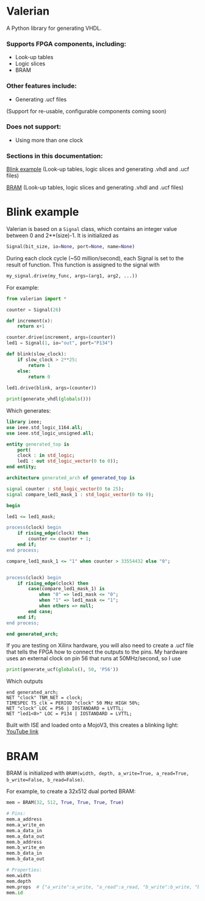 # Valerian
A Python library for generating VHDL. 
### Supports FPGA components, including:
- Look-up tables
- Logic slices
- BRAM

### Other features include:
- Generating .ucf files

(Support for re-usable, configurable components coming soon)

### Does not support:
- Using more than one clock

### Sections in this documentation:
[Blink example](https://github.com/Verkhovskaya/Valerian/new/master?readme=1#blink-example) (Look-up tables, logic slices and generating .vhdl and .ucf files)

[BRAM](https://github.com/Verkhovskaya/Valerian/new/master?readme=1#bram) (Look-up tables, logic slices and generating .vhdl and .ucf files)

# Blink example
Valerian is based on a `Signal` class, which contains an integer value between 0 and 2**(size)-1. It is initialized as 

```python
Signal(bit_size, io=None, port=None, name=None)
```

During each clock cycle (~50 million/second), each Signal is set to the result of function. This function is assigned to the signal with
```python
my_signal.drive(my_func, args=(arg1, arg2, ...))
```

For example:
```python
from valerian import *

counter = Signal(26)

def increment(x):
    return x+1

counter.drive(increment, args=(counter))
led1 = Signal(1, io="out", port="P134")

def blink(slow_clock):
    if slow_clock > 2**25:
        return 1
    else:
        return 0
        
led1.drive(blink, args=(counter))

print(generate_vhdl(globals()))
```
Which generates:
```vhdl
library ieee;
use ieee.std_logic_1164.all;
use ieee.std_logic_unsigned.all;

entity generated_top is
    port(
    clock : in std_logic;
    led1 : out std_logic_vector(0 to 0));
end entity;

architecture generated_arch of generated_top is

signal counter : std_logic_vector(0 to 25);
signal compare_led1_mask_1 : std_logic_vector(0 to 0);

begin

led1 <= led1_mask;

process(clock) begin
    if rising_edge(clock) then
        counter <= counter + 1;
    end if;
end process;

compare_led1_mask_1 <= "1" when counter > 33554432 else "0";


process(clock) begin
    if rising_edge(clock) then
        case(compare_led1_mask_1) is
            when "0" => led1_mask <= "0";
            when "1" => led1_mask <= "1";
            when others => null;
        end case;
    end if;
end process;

end generated_arch;
```

If you are testing on Xilinx hardware, you will also need to create a .ucf file that tells the FPGA how to connect the outputs to the pins. 
My hardware uses an external clock on pin 56 that runs at 50MHz/second, so I use

```python
print(generate_ucf(globals(), 50, 'P56'))
```
Which outputs
```ucf
end generated_arch;
NET "clock" TNM_NET = clock;
TIMESPEC TS_clk = PERIOD "clock" 50 MHz HIGH 50%;
NET "clock" LOC = P56 | IOSTANDARD = LVTTL;
NET "led1<0>" LOC = P134 | IOSTANDARD = LVTTL;
```

Built with ISE and loaded onto a MojoV3, this creates a blinking light: [YouTube link](https://www.youtube.com/watch?v=y5rW_DIoK7Y&feature=youtu.be)

# BRAM
BRAM is initialized with `BRAM(width, depth, a_write=True, a_read=True, b_write=False, b_read=False)`. 

For example, to create a 32x512 dual ported BRAM:

```python
mem = BRAM(32, 512, True, True, True, True)

# Pins:
mem.a_address
mem.a_write_en
mem.a_data_in
mem.a_data_out
mem.b_address
mem.b_write_en
mem.b_data_in
mem.b_data_out

# Properties:
mem.width
mem.depth
mem.props  # {"a_write":a_write, "a_read":a_read, "b_write":b_write, "b_read":b_read}
mem.id
